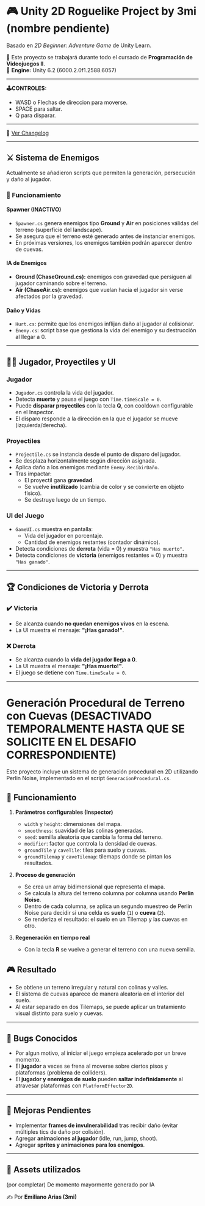 # 🎮 Unity 2D Roguelike Project by 3mi (nombre pendiente)  
Basado en *2D Beginner: Adventure Game* de Unity Learn.  

📌 Este proyecto se trabajará durante todo el cursado de **Programación de Videojuegos II**.  
🔧 **Engine:** Unity 6.2 (6000.2.0f1.2588.6057)  

---

**🕹️CONTROLES:** 
- WASD o Flechas de direccion para moverse.
- SPACE para saltar.
- Q para disparar.

---

📜 [Ver Changelog](./CHANGELOG.md)

---

## ⚔️ Sistema de Enemigos  
Actualmente se añadieron scripts que permiten la generación, persecución y daño al jugador.  

### 🧩 Funcionamiento  

#### Spawner (INACTIVO)  
- `Spawner.cs` genera enemigos tipo **Ground** y **Air** en posiciones válidas del terreno (superficie del landscape).  
- Se asegura que el terreno esté generado antes de instanciar enemigos.  
- En próximas versiones, los enemigos también podrán aparecer dentro de cuevas.  

#### IA de Enemigos  
- **Ground (ChaseGround.cs):** enemigos con gravedad que persiguen al jugador caminando sobre el terreno.  
- **Air (ChaseAir.cs):** enemigos que vuelan hacia el jugador sin verse afectados por la gravedad.  

#### Daño y Vidas  
- `Hurt.cs`: permite que los enemigos inflijan daño al jugador al colisionar.  
- `Enemy.cs`: script base que gestiona la vida del enemigo y su destrucción al llegar a 0.  

---

## 🧑‍🎮 Jugador, Proyectiles y UI  

### Jugador  
- `Jugador.cs` controla la vida del jugador.  
- Detecta **muerte** y pausa el juego con `Time.timeScale = 0`.  
- Puede **disparar proyectiles** con la tecla **Q**, con cooldown configurable en el Inspector.  
- El disparo responde a la dirección en la que el jugador se mueve (izquierda/derecha).  

### Proyectiles  
- `Projectile.cs` se instancia desde el punto de disparo del jugador.  
- Se desplaza horizontalmente según dirección asignada.  
- Aplica daño a los enemigos mediante `Enemy.RecibirDaño`.  
- Tras impactar:  
  - El proyectil gana **gravedad**.  
  - Se vuelve **inutilizado** (cambia de color y se convierte en objeto físico).  
  - Se destruye luego de un tiempo.  

### UI del Juego  
- `GameUI.cs` muestra en pantalla:  
  - Vida del jugador en porcentaje.  
  - Cantidad de enemigos restantes (contador dinámico).  
- Detecta condiciones de **derrota** (vida = 0) y muestra `"Has muerto"`.  
- Detecta condiciones de **victoria** (enemigos restantes = 0) y muestra `"Has ganado"`.  

---

## 🏆 Condiciones de Victoria y Derrota  

### ✔️ Victoria  
- Se alcanza cuando **no quedan enemigos vivos** en la escena.  
- La UI muestra el mensaje: **"¡Has ganado!"**.  

### ❌ Derrota  
- Se alcanza cuando la **vida del jugador llega a 0**.  
- La UI muestra el mensaje: **"¡Has muerto!"**.  
- El juego se detiene con `Time.timeScale = 0`.  

---

# Generación Procedural de Terreno con Cuevas (DESACTIVADO TEMPORALMENTE HASTA QUE SE SOLICITE EN EL DESAFIO CORRESPONDIENTE)

Este proyecto incluye un sistema de generación procedural en 2D utilizando Perlin Noise, implementado en el script `GeneracionProcedural.cs`.

## 🧩 Funcionamiento
1. **Parámetros configurables (Inspector)**
   - `width` y `height`: dimensiones del mapa.
   - `smoothness`: suavidad de las colinas generadas.
   - `seed`: semilla aleatoria que cambia la forma del terreno.
   - `modifier`: factor que controla la densidad de cuevas.
   - `groundTile` y `caveTile`: tiles para suelo y cuevas.
   - `groundTilemap` y `caveTilemap`: tilemaps donde se pintan los resultados.

2. **Proceso de generación**
   - Se crea un array bidimensional que representa el mapa.
   - Se calcula la altura del terreno columna por columna usando **Perlin Noise**.
   - Dentro de cada columna, se aplica un segundo muestreo de Perlin Noise para decidir si una celda es **suelo** (`1`) o **cueva** (`2`).
   - Se renderiza el resultado: el suelo en un Tilemap y las cuevas en otro.

3. **Regeneración en tiempo real**
   - Con la tecla **R** se vuelve a generar el terreno con una nueva semilla.

## 🎮 Resultado
- Se obtiene un terreno irregular y natural con colinas y valles.
- El sistema de cuevas aparece de manera aleatoria en el interior del suelo.
- Al estar separado en dos Tilemaps, se puede aplicar un tratamiento visual distinto para suelo y cuevas.

---

## 🚨 Bugs Conocidos  
- Por algun motivo, al iniciar el juego empieza acelerado por un breve momento.
- El **jugador** a veces se frena al moverse sobre ciertos pisos y plataformas (problema de colliders).  
- El **jugador y enemigos de suelo** pueden **saltar indefinidamente** al atravesar plataformas con `PlatformEffector2D`.  

---

## 🚀 Mejoras Pendientes  
- Implementar **frames de invulnerabilidad** tras recibir daño (evitar múltiples tics de daño por colisión).  
- Agregar **animaciones al jugador** (idle, run, jump, shoot).  
- Agregar **sprites y animaciones para los enemigos**.  

---

## 📂 Assets utilizados  
(por completar)  De momento mayormente generado por IA


✍️ Por **Emiliano Arias (3mi)**
